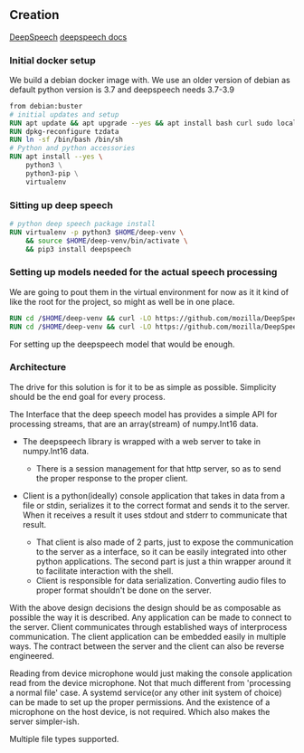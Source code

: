 # 
## Creation
[DeepSpeech](https://github.com/mozilla/DeepSpeech)
[deepspeech docs](https://deepspeech.readthedocs.io/en/r0.9/?badge=latest)

### Initial docker setup
We build a debian docker image with. We use an older version of debian as
default python version is 3.7 and deepspeech needs 3.7-3.9 

``` dockerfile
from debian:buster
# initial updates and setup
RUN apt update && apt upgrade --yes && apt install bash curl sudo locales --yes 
RUN dpkg-reconfigure tzdata
RUN ln -sf /bin/bash /bin/sh
# Python and python accessories
RUN apt install --yes \ 
    python3 \
    python3-pip \
    virtualenv
```

### Sitting up deep speech
``` dockerfile
# python deep speech package install
RUN virtualenv -p python3 $HOME/deep-venv \
    && source $HOME/deep-venv/bin/activate \
    && pip3 install deepspeech
```

### Setting up models needed for the actual speech processing

We are going to pout them in the virtual environment for now as it it kind of
like the root for the project, so might as well be in one place.

``` dockerfile
RUN cd /$HOME/deep-venv && curl -LO https://github.com/mozilla/DeepSpeech/releases/download/latest/deepspeech-0.9.3-models.pbmm
RUN cd /$HOME/deep-venv && curl -LO https://github.com/mozilla/DeepSpeech/releases/download/latest/deepspeech-0.9.3-models.scorer
```
For setting up the deepspeech model that would be enough.

### Architecture
The drive for this solution is for it to be as simple as possible. Simplicity
should be the end goal for every process.

The Interface that the deep speech model has provides a simple API for
processing streams, that are an array(stream) of numpy.Int16 data.

- The deepspeech library is wrapped with a web server to take in numpy.Int16 data. 
    - There is a session management for that http server, so as to send the proper
    response to the proper client.

- Client is a python(ideally) console application that takes in data from a file or stdin,
  serializes it to the correct format and sends it to the server. When it
  receives a result it uses stdout and stderr to communicate that result.
  - That client is also made of 2 parts, just to expose the communication to
    the server as a interface, so it can be easily integrated into other python
    applications. The second part is just a thin wrapper around it to facilitate
    interaction with the shell. 
  - Client is responsible for data serialization. Converting audio files to
    proper format shouldn't be done on the server.

With the above design decisions the design should be as composable as possible
the way it is described. Any application can be made to connect to the server.
Client communicates through established ways of interprocess communication.
The client application can be embedded easily in multiple ways. The contract
between the server and the client can also be reverse engineered.

Reading from device microphone would just making the console application read
from the device microphone. Not that much different from 'processing a normal
file' case. A systemd service(or any other init system of choice) can be made to
set up the proper permissions. And the existence of a microphone on the host
device, is not required. Which also makes the server simpler-ish.

Multiple file types supported.








